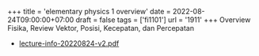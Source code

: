 +++
title = 'elementary physics 1 overview'
date = 2022-08-24T09:00:00+07:00
draft = false
tags = ['fi1101']
url = '1911'
+++
Overview Fisika, Review Vektor, Posisi, Kecepatan, dan Percepatan
<!--more-->

+ [lecture-info-20220824-v2.pdf](https://zenodo.org/doi/10.5281/zenodo.7017836)
